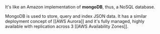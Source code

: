 It's like an Amazon implementation of **mongoDB**, thus, a NoSQL database.

MongoDB is used to store, query and index JSON data. It has a similar deployment concept of [[AWS Aurora]] and it's fully managed, highly available with replication across 3 [[AWS Availability Zones]].